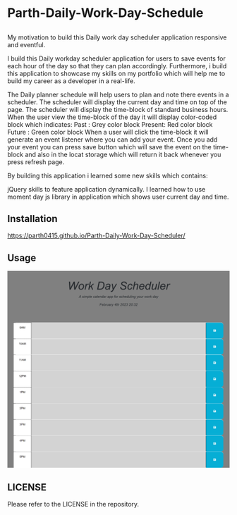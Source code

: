 # Parth-Daily-Work-Day-Schedule

##

My motivation to build this Daily work day scheduler application responsive and eventful.

I build this Daily workday scheduler application for users to save events for each hour of the day so that they can plan accordingly. Furthermore, i build this application to showcase my skills on my portfolio which will help me to build my career as a developer in a real-life.

The Daily planner schedule will help users to plan and note there events in a scheduler. The scheduler will display the current day and time on top of the page. The scheduler will display the time-block of standard business hours. When the user view the time-block of the day it will display color-coded block which indicates:
Past : Grey color block
Present: Red color block
Future : Green color block
When a user will click the time-block it will generate an event listener where you can add your event. Once you add your event you can press save button which will save the event on the time-block and also in the locat storage which will return it back whenever you press refresh page.

By building this application i learned some new skills which contains:

jQuery skills to feature application dynamically.
I learned how to use moment day js library in application which shows user current day and time.


## Installation

https://parth0415.github.io/Parth-Daily-Work-Day-Scheduler/

## Usage
![Project](./assets/images/Screenshot%20of%20scheduler%20application.png "Project4")

## LICENSE
Please refer to the LICENSE in the repository.


